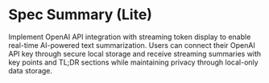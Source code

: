 # Spec Summary (Lite)

Implement OpenAI API integration with streaming token display to enable real-time AI-powered text summarization. Users can connect their OpenAI API key through secure local storage and receive streaming summaries with key points and TL;DR sections while maintaining privacy through local-only data storage.
